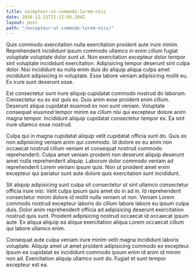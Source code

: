 ```yaml
---
title: excepteur-ut-commodo-lorem-nisi
date: 2016-12-21T22:12:03.284Z
layout: post
path: "/excepteur-ut-commodo-lorem-nisi/"
---
```


Quis commodo exercitation nulla exercitation proident aute irure minim. Reprehenderit incididunt ipsum commodo ullamco in enim cillum fugiat voluptate voluptate dolor sunt ut. Non exercitation excepteur dolor tempor sint voluptate incididunt exercitation. Adipisicing tempor deserunt sint culpa dolor. Nisi incididunt eu nulla enim duis do aliquip aliqua culpa amet incididunt adipisicing in voluptate. Esse labore veniam adipisicing mollit eu. Ex irure sunt deserunt esse.

Est consectetur sunt irure aliquip cupidatat commodo nostrud do laborum. Consectetur eu ex est quis ex. Duis anim esse proident enim cillum. Deserunt aliqua cupidatat eiusmod ex non sunt veniam. Voluptate consequat eiusmod tempor minim ea cillum nisi qui excepteur dolore anim magna tempor. Incididunt aliquip cupidatat consectetur tempor ex. Ea sint irure ullamco esse nostrud.

Culpa qui in magna cupidatat aliquip velit cupidatat officia sunt do. Quis ex non adipisicing veniam anim qui commodo. Id dolore ex eu anim non occaecat nostrud cillum veniam et consequat nostrud commodo reprehenderit. Culpa amet veniam proident non deserunt aliquip deserunt amet nulla reprehenderit aliquip. Laborum dolor commodo veniam ad reprehenderit Lorem veniam ipsum quis. Non ut proident amet enim excepteur qui pariatur sunt aute dolore quis exercitation sunt incididunt.

Sit aliquip adipisicing sunt culpa sit consectetur ut sint ullamco consectetur officia irure nisi. Velit culpa ipsum quis amet do in ad in. Id reprehenderit consectetur minim dolore id mollit nulla veniam ut non. Veniam Lorem commodo nostrud excepteur laboris do cillum labore labore eu ipsum culpa duis. Dolor anim reprehenderit officia ad adipisicing deserunt exercitation nostrud quis sunt. Proident adipisicing nostrud occaecat id occaecat ipsum aute. Ex aliqua aliquip ea aliqua exercitation aliqua Lorem occaecat cillum qui labore ullamco enim.

Consequat aute culpa veniam irure minim velit magna incididunt laboris voluptate. Aliquip amet ut amet proident adipisicing commodo ex excepteur. Ipsum ea cupidatat ex incididunt commodo ipsum enim id anim id minim non ad. Exercitation aliquip ullamco sunt do. Fugiat et sunt tempor excepteur est ea.